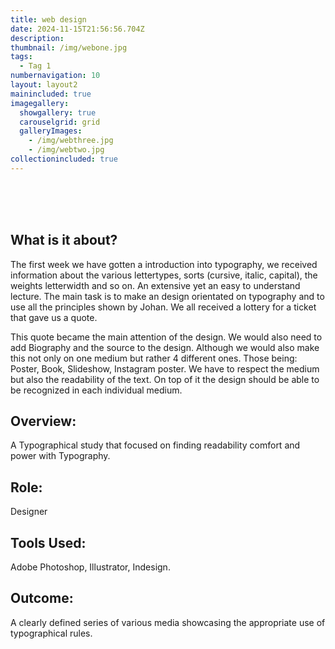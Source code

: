 ```yaml
---
title: web design
date: 2024-11-15T21:56:56.704Z
description: 
thumbnail: /img/webone.jpg
tags:
  - Tag 1
numbernavigation: 10
layout: layout2
mainincluded: true
imagegallery:
  showgallery: true
  carouselgrid: grid
  galleryImages:
    - /img/webthree.jpg
    - /img/webtwo.jpg
collectionincluded: true
---
```

<br>
<br>
<br>

## What is it about?

The first week we have gotten a introduction into typography, we received information about the various lettertypes, sorts (cursive, italic, capital), the weights letterwidth and so on. An extensive yet an easy to understand lecture. The main task is to make an design orientated on typography and to use all the principles shown by Johan. We all received a lottery for a ticket that gave us a quote. 

This quote became the main attention of the design. We would also need to add Biography and the source to the design. Although we would also make this not only on one medium but rather 4 different ones. Those being: Poster, Book, Slideshow, Instagram poster. We have to respect the medium but also the readability of the text. On top of it the design should be able to be recognized in each individual medium.


<div class="modeling-process">

## Overview: <br>
A Typographical study that focused on finding readability comfort and power with Typography.

## Role: <br>
Designer

## Tools Used: <br>
Adobe Photoshop, Illustrator, Indesign.

## Outcome: <br>
A clearly defined series of various media showcasing the appropriate use of typographical rules.

</div>

<br>


